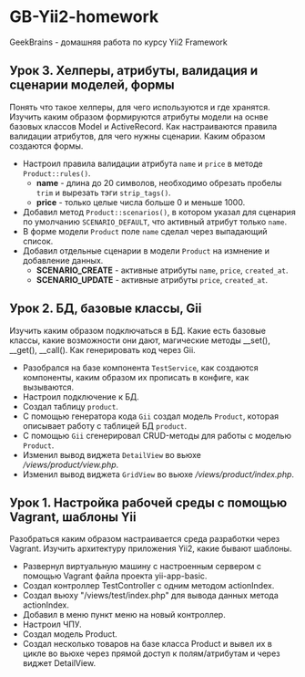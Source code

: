 # GB-Yii2-homework
GeekBrains - домашняя работа по курсу Yii2 Framework

## Урок 3. Хелперы, атрибуты, валидация и сценарии моделей, формы

Понять что такое хелперы, для чего используются и где хранятся. Изучить каким образом формируются атрибуты модели на оснве базовых классов Model и ActiveRecord. Как настраиваются правила валидации атрибутов, для чего нужны сценарии. Каким образом создаются формы.

* Настроил правила валидации атрибута `name` и `price` в методе `Product::rules()`.
    * **name** - длина до 20 символов, необходимо обрезать пробелы `trim` и вырезать тэги `strip_tags()`.
    * **price** - только целые числа больше 0 и меньше 1000.
* Добавил метод `Product::scenarios()`, в котором указал для сценария по умолчанию `SCENARIO_DEFAULT`, что активный атрибут только `name`.
* В форме модели `Product` поле `name` сделал через выпадающий список.
* Добавил отдельные сценарии в модели `Product` на измнение и добавление данных.
    * **SCENARIO_CREATE** - активные атрибуты `name`, `price`, `created_at`.
    * **SCENARIO_UPDATE** - активные атрибуты `price`, `created_at`.

## Урок 2. БД, базовые классы, Gii

Изучить каким образом подключаться в БД. Какие есть базовые классы, какие возможности они дают, магические методы __set(), __get(), __call(). Как генерировать код через Gii.

* Разобрался на базе компонента `TestService`, как создаются компоненты, каким образом их прописать в конфиге, как вызываются.
* Настроил подключение к БД. 
* Создал таблицу `product`. 
* C помощью генератора кода `Gii` создал модель `Product`, которая описывает работу с таблицей БД `product`. 
* C помощью `Gii` сгенерировал CRUD-методы для работы с моделью `Product`.
* Изменил вывод виджета `DetailView` во вьюхе _/views/product/view.php_.
* Изменил вывод виджета `GridView` во вьюхе _/views/product/index.php_.

## Урок 1. Настройка рабочей среды с помощью Vagrant, шаблоны Yii

Разобраться каким образом настраивается среда разработки через Vagrant. Изучить архитектуру приложения Yii2, какие бывают шаблоны. 

* Развернул виртуальную машину c настроенным сервером с помощью Vagrant файла проекта yii-app-basic.
* Создал контроллер TestController с одним методом actionIndex.
* Создал вьюху "/views/test/index.php" для вывода данных метода actionIndex.
* Добавил в меню пункт меню на новый контроллер.
* Настроил ЧПУ.
* Создал модель Product.
* Создал несколько товаров на базе класса Product и вывел их в цикле во вьюхе через прямой доступ к полям/атрибутам и через виджет DetailView.

